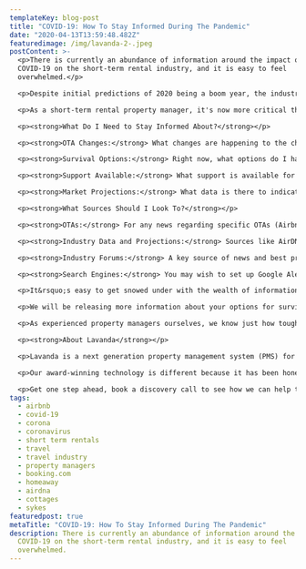 ```yaml
---
templateKey: blog-post
title: "COVID-19: How To Stay Informed During The Pandemic"
date: "2020-04-13T13:59:48.482Z"
featuredimage: /img/lavanda-2-.jpeg
postContent: >-
  <p>There is currently an abundance of information around the impact of
  COVID-19 on the short-term rental industry, and it is easy to feel
  overwhelmed.</p>

  <p>Despite initial predictions of 2020 being a boom year, the industry finds itself struggling to cope in the face of a "black swan" event, prompted by global lockdowns and travel restrictions.</p>

  <p>As a short-term rental property manager, it's now more critical than ever that you stay well informed about industry trends, in order to best optimize your business during this difficult time.</p>

  <p><strong>What Do I Need to Stay Informed About?</strong></p>

  <p><strong>OTA Changes:</strong> What changes are happening to the channels I am operating on? Will I be impacted by cancellation and refund policies, or the ability to list my property?</p>

  <p><strong>Survival Options:</strong> Right now, what options do I have to increase my chances of survival? For instance reducing costs, optimising my operations and/or pivoting to diversify my revenue streams temporarily.</p>

  <p><strong>Support Available:</strong> What support is available for my business? Can I apply for any financial aid or relief packages from local government?</p>

  <p><strong>Market Projections:</strong> What data is there to indicate when the market might recover, and what that recovery might look lke? What can I expect when this happens? How can I prepare for this?</p>

  <p><strong>What Sources Should I Look To?</strong></p>

  <p><strong>OTAs:</strong> For any news regarding specific OTAs (Airbnb, Booking.com, HomeAway, etc.), we recommend you acquire all information directly from them. This is to ensure you get the most accurate and up to date information about any changes and how this will affect your business. For instance, Airbnb have a help centre where hosts can enquire and seek support directly.</p>

  <p><strong>Industry Data and Projections:</strong> Sources like AirDNA offer reliable and objective data that is directly relevant to short-term rental managers. Although you may have to pay for some of their data/reports, they've released a number free reports focused on COVID-19. Their most recent one is available <a href="https://www.airdna.co/blog/coronavirus-impact-on-global-short-term-rental-markets" target="_blank" rel="noopener">here</a>.</p>

  <p><strong>Industry Forums:</strong> A key source of news and best practice is in specific forums and communities. We recommend The Professional Host Alliance, who have a highly-vetted community of short-term rental property managers comitted to informing and shaping the future of the industry. They hold webinars sharing relevant information and thought leadership, allow members to seek specific operational advice and post topics for discusson. They also post a weekly digest of industry news and its specific impact on short-term rental property managers.</p>

  <p><strong>Search Engines:</strong> You may wish to set up Google Alerts for keywords like &lsquo;Airbnb&rsquo; or &lsquo;Short-Term Rentals&rsquo;. This will essentially send you a regular email of the new reports to do with the key-words you&rsquo;ve set up. Be sure to filter through the results that are sent to you, to find those from the most reliable sources.</p>

  <p>It&rsquo;s easy to get snowed under with the wealth of information available right now, so most importantly of all, only act upon information that is relevant to your business. The world is in survival mode, and businesses will all choose to cope with this differently. Be sure to make the decisions that are right fit for your business and the aspirations that you have within this industry.</p>

  <p>We will be releasing more information about your options for survival during this pandemic - from financial optimisation, through to optimising the infrastructure that underpins your business.</p>

  <p>As experienced property managers ourselves, we know just how tough it is to run a complex human operation, and how sensitive underlying profitability is to external market changes. That is why we are here to help you during this time, even if it&rsquo;s just for a chat. We want to help, so please don&rsquo;t hesitate to <a href="../contact" target="_blank" rel="noopener">reach out to us</a>. We're all in this together.</p>

  <p><strong>About Lavanda</strong></p>

  <p>Lavanda is a next generation property management system (PMS) for urban and rural short-term rental operators. Our SaaS platform is designed to unlock scale and profitability, whilst accelerating growth through industry partnerships. We're backed by leading venture capital investors, and have so far invested $10m+ into short-term rental technology and innovation.</p>

  <p>Our award-winning technology is different because it has been honed through our first-hand experience of managing a short-term rental portfolio at scale. Operational efficiency is what we strive for, so we set about creating the missing toolkit. We're here to change your game.</p>

  <p>Get one step ahead, book a discovery call to see how we can help turbocharge your property management company.</p>
tags:
  - airbnb
  - covid-19
  - corona
  - coronavirus
  - short term rentals
  - travel
  - travel industry
  - property managers
  - booking.com
  - homeaway
  - airdna
  - cottages
  - sykes
featuredpost: true
metaTitle: "COVID-19: How To Stay Informed During The Pandemic"
description: There is currently an abundance of information around the impact of
  COVID-19 on the short-term rental industry, and it is easy to feel
  overwhelmed.
---
```


